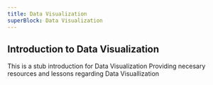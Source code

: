 ```yaml
---
title: Data Visualization
superBlock: Data Visualization
---
```

## Introduction to Data Visualization

This is a stub introduction for Data Visualization
Providing necesary resources and lessons regarding Data Visuallization
